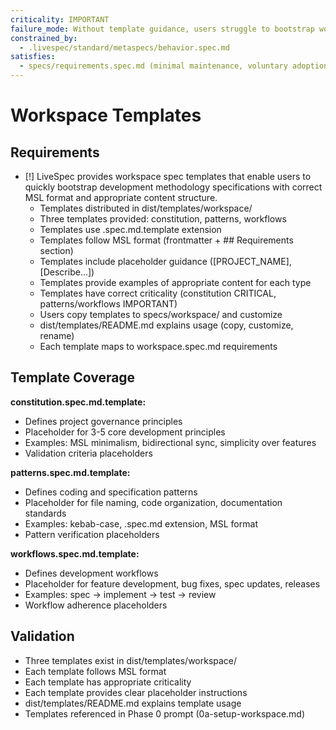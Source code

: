 ```yaml
---
criticality: IMPORTANT
failure_mode: Without template guidance, users struggle to bootstrap workspace specs with correct structure and content
constrained_by:
  - .livespec/standard/metaspecs/behavior.spec.md
satisfies:
  - specs/requirements.spec.md (minimal maintenance, voluntary adoption)
---
```


# Workspace Templates

## Requirements
- [!] LiveSpec provides workspace spec templates that enable users to quickly bootstrap development methodology specifications with correct MSL format and appropriate content structure.
  - Templates distributed in dist/templates/workspace/
  - Three templates provided: constitution, patterns, workflows
  - Templates use .spec.md.template extension
  - Templates follow MSL format (frontmatter + ## Requirements section)
  - Templates include placeholder guidance ([PROJECT_NAME], [Describe...])
  - Templates provide examples of appropriate content for each type
  - Templates have correct criticality (constitution CRITICAL, patterns/workflows IMPORTANT)
  - Users copy templates to specs/workspace/ and customize
  - dist/templates/README.md explains usage (copy, customize, rename)
  - Each template maps to workspace.spec.md requirements

## Template Coverage

**constitution.spec.md.template:**
- Defines project governance principles
- Placeholder for 3-5 core development principles
- Examples: MSL minimalism, bidirectional sync, simplicity over features
- Validation criteria placeholders

**patterns.spec.md.template:**
- Defines coding and specification patterns
- Placeholder for file naming, code organization, documentation standards
- Examples: kebab-case, .spec.md extension, MSL format
- Pattern verification placeholders

**workflows.spec.md.template:**
- Defines development workflows
- Placeholder for feature development, bug fixes, spec updates, releases
- Examples: spec → implement → test → review
- Workflow adherence placeholders

## Validation

- Three templates exist in dist/templates/workspace/
- Each template follows MSL format
- Each template has appropriate criticality
- Each template provides clear placeholder instructions
- dist/templates/README.md explains template usage
- Templates referenced in Phase 0 prompt (0a-setup-workspace.md)

